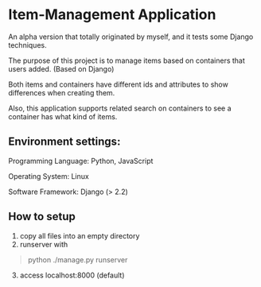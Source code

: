 # Item-Management Application
An alpha version that totally originated by myself, and it tests some Django techniques. 

The purpose of this project is to manage items based on containers that users added. 
(Based on Django) 

Both items and containers have different ids and attributes to show differences when creating them. 

Also, this application supports related search on containers to see a container has what kind of items. 

## Environment settings:

Programming Language: Python, JavaScript

Operating System: Linux

Software Framework: Django (> 2.2)


## How to setup
1. copy all files into an empty directory
2. runserver with 
> python ./manage.py runserver
3. access localhost:8000 (default)
